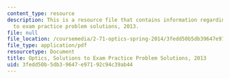 ```yaml
---
content_type: resource
description: This is a resource file that contains information regarding optics solutions
  to exam practice problem solutions, 2013.
file: null
file_location: /coursemedia/2-71-optics-spring-2014/3fedd50b5db39647e97192c94c39ab44_MIT2_71S14_s13_PracPr_Sol.pdf
file_type: application/pdf
resourcetype: Document
title: Optics, Solutions to Exam Practice Problem Solutions, 2013
uid: 3fedd50b-5db3-9647-e971-92c94c39ab44
---
```

